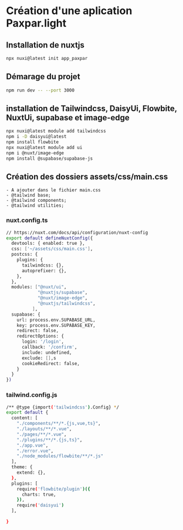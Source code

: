 # Création d'une aplication Paxpar.light

## Installation de nuxtjs
```bash
npx nuxi@latest init app_paxpar

```
## Démarage du projet
```bash
npm run dev -- --port 3000 
```
## installation de Tailwindcss, DaisyUi, Flowbite, NuxtUi, supabase et image-edge

```bash
npx nuxi@latest module add tailwindcss
npm i -D daisyui@latest
npm install flowbite
npx nuxi@latest module add ui
npm i @nuxt/image-edge
npm install @supabase/supabase-js

```
## Création des dossiers assets/css/main.css
    - A ajouter dans le fichier main.css
    - @tailwind base;
    - @tailwind components;
    - @tailwind utilities;
    
### nuxt.config.ts

```bash
// https://nuxt.com/docs/api/configuration/nuxt-config
export default defineNuxtConfig({
  devtools: { enabled: true },
  css: ['~/assets/css/main.css'],
  postcss: {
    plugins: {
      tailwindcss: {},
      autoprefixer: {},
    },
  },
  modules: ["@nuxt/ui", 
            "@nuxtjs/supabase",
            "@nuxt/image-edge",
            "@nuxtjs/tailwindcss",
          ],
  supabase: {
    url: process.env.SUPABASE_URL,
    key: process.env.SUPABASE_KEY,
    redirect: false,
    redirectOptions: {
      login: '/login',
      callback: '/confirm',
      include: undefined,
      exclude: [],s
      cookieRedirect: false,
    }
  }
})

```
### tailwind.config.js

```bash
/** @type {import('tailwindcss').Config} */
export default {
  content: [
    "./components/**/*.{js,vue,ts}",
    "./layouts/**/*.vue",
    "./pages/**/*.vue",
    "./plugins/**/*.{js,ts}",
    "./app.vue",
    "./error.vue",
    "./node_modules/flowbite/**/*.js"
  ],
  theme: {
    extend: {},
  },
  plugins: [
    require('flowbite/plugin')({
      charts: true,
    }),
    require('daisyui')
  ],
  
}

```
